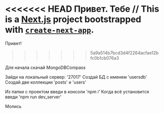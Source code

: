 <<<<<<< HEAD
Привет. Тебе 
//
This is a [Next.js](https://nextjs.org/) project bootstrapped with [`create-next-app`](https://github.com/vercel/next.js/tree/canary/packages/create-next-app).
=======
Привет!
>>>>>>> 5a9a514b7bcd3d4f2264acfae12bfc0b1cb076a3

Для начала скачай MongoDBCompass

Зайди на локальный сервер: '27017' 
Создай БД с именем 'usersdb'
Создай две коллекции 'posts' и 'users'

Из папки с проектом введи в консоли 'npm i'
Когда всё установится введи 'npm run dev_server'

Молись